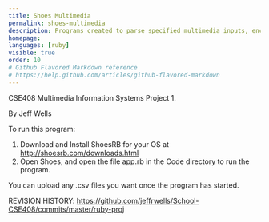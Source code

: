 ```yaml
---
title: Shoes Multimedia
permalink: shoes-multimedia
description: Programs created to parse specified multimedia inputs, encode into bitstream and decode. Built in Ruby and Shoes. For CSE408
homepage:
languages: [ruby]
visible: true
order: 10
# Github Flavored Markdown reference
# https://help.github.com/articles/github-flavored-markdown
---
```



CSE408 Multimedia Information Systems
Project 1.

By Jeff Wells


To run this program:

1. Download and Install ShoesRB for your OS at http://shoesrb.com/downloads.html
2. Open Shoes, and open the file app.rb in the Code directory to run the program.

You can upload any .csv files you want once the program has started.



REVISION HISTORY: https://github.com/jeffrwells/School-CSE408/commits/master/ruby-proj
